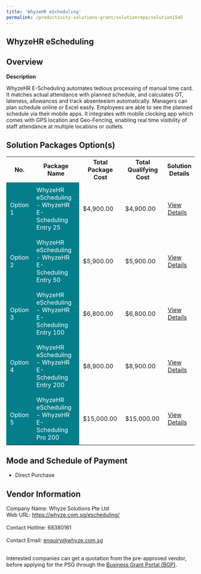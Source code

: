```yaml
---
title: 'WhyzeHR eScheduling'
permalink: /productivity-solutions-grant/solutionrepo/solution1545
---
```


## WhyzeHR eScheduling

## Overview

**Description**

WhyzeHR E-Scheduling automates tedious processing of manual time card. It matches actual attendance with planned schedule, and calculates OT, lateness, allowances and track absenteeism automatically. Managers can plan schedule online or Excel easily. Employees are able to see the planned schedule via their mobile apps. It integrates with mobile clocking app which comes with GPS location and Geo-Fencing, enabling real time visibility of staff attendance at multiple locations or outlets.

## Solution Packages Option(s)

<table>
<tr>
<th><b>No.</b></th>
<th><b>Package Name</b></th>
<th><b>Total Package Cost</b></th>
<th><b>Total Qualifying Cost</b></th>
<th><b>Solution Details</b></th>
</tr>
<tr>
<td style='padding: 10px; background-color: #037E8A; color: #FFFFFF;'>Option 1</td>
<td style='padding: 10px; background-color: #037E8A; color: #FFFFFF;'>WhyzeHR eScheduling - WhyzeHR E-Scheduling Entry 25</td>
<td style='padding: 10px;'>$4,900.00</td>
<td style='padding: 10px;'>$4,900.00</td>
<td style='padding: 10px;'><a href='/images/psg/Whyze_20210139_Desensitised_Annex_3_Part_1.pdf' target='_blank'>View Details</a></td>
</tr>
<tr>
<td style='padding: 10px; background-color: #037E8A; color: #FFFFFF;'>Option 2</td>
<td style='padding: 10px; background-color: #037E8A; color: #FFFFFF;'>WhyzeHR eScheduling - WhyzeHR E-Scheduling Entry 50</td>
<td style='padding: 10px;'>$5,900.00</td>
<td style='padding: 10px;'>$5,900.00</td>
<td style='padding: 10px;'><a href='/images/psg/Whyze_20210139_Desensitised_Annex_3_Part_2.pdf' target='_blank'>View Details</a></td>
</tr>
<tr>
<td style='padding: 10px; background-color: #037E8A; color: #FFFFFF;'>Option 3</td>
<td style='padding: 10px; background-color: #037E8A; color: #FFFFFF;'>WhyzeHR eScheduling - WhyzeHR E-Scheduling Entry 100</td>
<td style='padding: 10px;'>$6,800.00</td>
<td style='padding: 10px;'>$6,800.00</td>
<td style='padding: 10px;'><a href='/images/psg/Whyze_20210139_Desensitised_Annex_3_Part_3.pdf' target='_blank'>View Details</a></td>
</tr>
<tr>
<td style='padding: 10px; background-color: #037E8A; color: #FFFFFF;'>Option 4</td>
<td style='padding: 10px; background-color: #037E8A; color: #FFFFFF;'>WhyzeHR eScheduling - WhyzeHR E-Scheduling Entry 200</td>
<td style='padding: 10px;'>$8,900.00</td>
<td style='padding: 10px;'>$8,900.00</td>
<td style='padding: 10px;'><a href='/images/psg/Whyze_20210139_Desensitised_Annex_3_Part_4.pdf' target='_blank'>View Details</a></td>
</tr>
<tr>
<td style='padding: 10px; background-color: #037E8A; color: #FFFFFF;'>Option 5</td>
<td style='padding: 10px; background-color: #037E8A; color: #FFFFFF;'>WhyzeHR eScheduling - WhyzeHR E-Scheduling Pro 200</td>
<td style='padding: 10px;'>$15,000.00</td>
<td style='padding: 10px;'>$15,000.00</td>
<td style='padding: 10px;'><a href='/images/psg/Whyze_20210139_Desensitised_Annex_3_Part_5.pdf' target='_blank'>View Details</a></td>
</tr>
</table>

## Mode and Schedule of Payment

 - Direct Purchase

## Vendor Information

 Company Name: Whyze Solutions Pte Ltd<br>Web URL: https://whyze.com.sg/escheduling/ <br><br>Contact Hotline: 68380161 <br><br>Contact Email: enquiry@whyze.com.sg <br><br>

Interested companies can get a quotation from the pre-approved vendor, before applying for the PSG through the <a href='https://www.businessgrants.gov.sg/' target='_blank' rel='noopener'>Business Grant Portal (BGP)</a>.

<script src="/jquery/resize-tables.js"></script>
